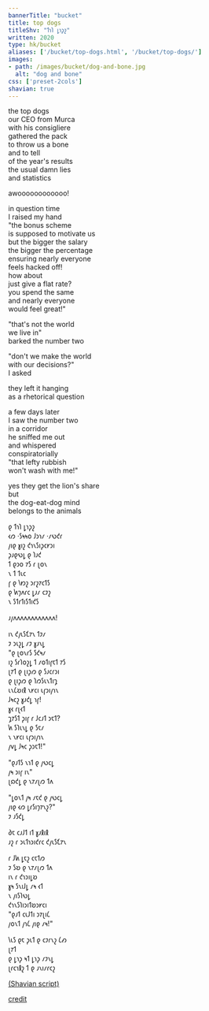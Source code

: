 ```yaml
---
bannerTitle: "bucket" 
title: top dogs
titleShv: "𐑑𐑪𐑐 𐑛𐑪𐑜𐑟"
written: 2020
type: hk/bucket
aliases: ['/bucket/top-dogs.html', '/bucket/top-dogs/']
images:
- path: /images/bucket/dog-and-bone.jpg 
  alt: "dog and bone"
css: ['preset-2cols']
shavian: true
---
```


<div class="latin">

the top dogs  
our CEO from Murca  
with his consigliere  
gathered the pack  
to throw us a bone  
and to tell  
of the year's results  
the usual damn lies  
and statistics


awoooooooooooo!


in question time  
I raised my hand  
"the bonus scheme  
is supposed to motivate us  
but the bigger the salary  
the bigger the percentage  
ensuring nearly everyone  
feels hacked off!  
how about  
just give a flat rate?  
you spend the same  
and nearly everyone  
would feel great!"  


"that's not the world  
we live in"  
barked the number two  


"don't we make the world  
with our decisions?"  
I asked  


they left it hanging  
as a rhetorical question  


a few days later  
I saw the number two  
in a corridor  
he sniffed me out  
and whispered  
conspiratorially  
"that lefty rubbish  
won't wash with me!"


yes they get the lion's share  
but  
the dog-eat-dog mind  
belongs to the animals  

</div>

<div class="shavian">

𐑞 𐑑𐑪𐑐 𐑛𐑪𐑜𐑟  
𐑬𐑼 ·𐑕𐑰𐑰𐑴 𐑓𐑮𐑪𐑥 ·𐑥𐑻𐑒𐑩  
𐑢𐑦𐑞 𐑣𐑦𐑟 𐑒𐑪𐑯𐑕𐑦𐑜𐑤𐑾𐑮𐑦  
𐑜𐑨𐑞𐑻𐑛 𐑞 𐑐𐑨𐑒  
𐑑 𐑞𐑮𐑴 𐑳𐑕 𐑩 𐑚𐑴𐑯  
𐑯 𐑑 𐑑𐑧𐑤  
𐑝 𐑞 𐑘𐑽𐑟 𐑮𐑩𐑟𐑳𐑤𐑑𐑕  
𐑞 𐑿𐑠𐑵𐑩𐑤 𐑛𐑨𐑥 𐑤𐑲𐑟  
𐑯 𐑕𐑑𐑩𐑑𐑦𐑕𐑑𐑦𐑒𐑕

𐑨𐑢𐑵𐑵𐑵𐑵𐑵𐑵𐑵𐑵𐑵𐑵𐑵𐑵!

𐑦𐑯 𐑒𐑢𐑧𐑕𐑗𐑳𐑯 𐑑𐑲𐑥  
𐑲 𐑮𐑧𐑟𐑛 𐑥𐑲 𐑣𐑨𐑯𐑛  
"𐑞 𐑚𐑴𐑯𐑩𐑕 𐑕𐑒𐑰𐑥  
𐑦𐑟 𐑕𐑩𐑐𐑴𐑟𐑛 𐑑 𐑥𐑴𐑑𐑦𐑝𐑱𐑑 𐑳𐑕  
𐑚𐑳𐑑 𐑞 𐑚𐑦𐑜𐑼 𐑞 𐑕𐑨𐑤𐑩𐑮𐑦  
𐑞 𐑚𐑦𐑜𐑼 𐑞 𐑐𐑼𐑕𐑧𐑯𐑑𐑦𐑡  
𐑧𐑯𐑖𐑹𐑦𐑙 𐑯𐑾𐑤𐑦 𐑧𐑝𐑮𐑦𐑢𐑪𐑯  
𐑓𐑰𐑤𐑟 𐑣𐑨𐑒𐑛 𐑪𐑝!  
𐑣𐑬 𐑩𐑚𐑬𐑑  
𐑡𐑳𐑕𐑑 𐑜𐑦𐑝 𐑩 𐑓𐑤𐑨𐑑 𐑮𐑱𐑑?  
𐑿 𐑕𐑐𐑧𐑯𐑛 𐑞 𐑕𐑱𐑥  
𐑯 𐑯𐑾𐑤𐑦 𐑧𐑝𐑮𐑦𐑢𐑪𐑯  
𐑢𐑫𐑛 𐑓𐑰𐑤 𐑜𐑮𐑱𐑑!"

"𐑞𐑨𐑑𐑕 𐑯𐑪𐑑 𐑞 𐑢𐑻𐑤𐑛  
𐑢𐑰 𐑮𐑦𐑝 𐑦𐑯"  
𐑚𐑸𐑒𐑛 𐑞 𐑯𐑳𐑥𐑚𐑼 𐑑𐑵

"𐑛𐑴𐑯𐑑 𐑢𐑰 𐑥𐑱𐑒 𐑞 𐑢𐑻𐑤𐑛  
𐑢𐑦𐑞 𐑬𐑼 𐑛𐑩𐑕𐑦𐑠𐑳𐑯𐑟?"  
𐑲 𐑨𐑕𐑒𐑛

𐑔𐑱 𐑤𐑨𐑓𐑑 𐑦𐑑 𐑣𐑨𐑙𐑦𐑙  
𐑨𐑟 𐑩 𐑮𐑧𐑑𐑪𐑮𐑦𐑒𐑩𐑤 𐑒𐑢𐑧𐑕𐑗𐑳𐑯

𐑩 𐑓𐑿 𐑛𐑱𐑟 𐑤𐑱𐑑𐑼  
𐑲 𐑕𐑹 𐑞 𐑯𐑳𐑥𐑚𐑼 𐑑𐑵  
𐑦𐑯 𐑩 𐑒𐑪𐑮𐑦𐑛𐑹  
𐑣𐑰 𐑕𐑯𐑦𐑓𐑛 𐑥𐑰 𐑬𐑑  
𐑯 𐑢𐑦𐑕𐑐𐑻𐑛  
𐑒𐑪𐑯𐑕𐑐𐑦𐑮𐑦𐑑𐑹𐑮𐑾𐑤𐑦  
"𐑞𐑨𐑑 𐑤𐑧𐑓𐑑𐑦 𐑮𐑳𐑚𐑦𐑖  
𐑢𐑴𐑯𐑑 𐑢𐑪𐑖 𐑢𐑦𐑞 𐑥𐑰!"

𐑘𐑧𐑕 𐑞𐑱 𐑜𐑧𐑑 𐑞 𐑤𐑲𐑩𐑯𐑟 𐑖𐑺  
𐑚𐑳𐑑  
𐑞 𐑛𐑪𐑜 𐑰𐑑 𐑛𐑪𐑜 𐑥𐑲𐑯𐑛  
𐑚𐑩𐑤𐑪𐑙𐑟 𐑑 𐑞 𐑨𐑯𐑦𐑥𐑩𐑤𐑟

[(Shavian script)](/shavian/intro)

</div>

[credit](https://rocksolidk9.wordpress.com/)

